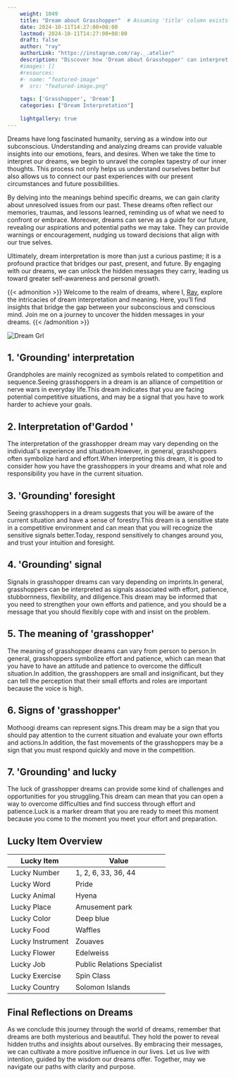```yaml
---
    weight: 1049
    title: "Dream about Grasshopper"  # Assuming 'title' column exists
    date: 2024-10-11T14:27:00+08:00
    lastmod: 2024-10-11T14:27:00+08:00
    draft: false
    author: "ray"
    authorLink: "https://instagram.com/ray._.atelier"
    description: "Discover how 'Dream about Grasshopper' can interpret your future and uncover its significant meanings in your life."
    #images: []
    #resources:
    #- name: "featured-image"
    #  src: "featured-image.png"
    
    tags: ['Grasshopper', 'Dream']
    categories: ["Dream Interpretation"]
    
    lightgallery: true
---
```

    
Dreams have long fascinated humanity, serving as a window into our subconscious. Understanding and analyzing dreams can provide valuable insights into our emotions, fears, and desires. When we take the time to interpret our dreams, we begin to unravel the complex tapestry of our inner thoughts. This process not only helps us understand ourselves better but also allows us to connect our past experiences with our present circumstances and future possibilities.

By delving into the meanings behind specific dreams, we can gain clarity about unresolved issues from our past. These dreams often reflect our memories, traumas, and lessons learned, reminding us of what we need to confront or embrace. Moreover, dreams can serve as a guide for our future, revealing our aspirations and potential paths we may take. They can provide warnings or encouragement, nudging us toward decisions that align with our true selves.

Ultimately, dream interpretation is more than just a curious pastime; it is a profound practice that bridges our past, present, and future. By engaging with our dreams, we can unlock the hidden messages they carry, leading us toward greater self-awareness and personal growth.

{{< admonition >}}
Welcome to the realm of dreams, where I, [Ray](https://instagram.com/ray._.atelier), explore the intricacies of dream interpretation and meaning. Here, you’ll find insights that bridge the gap between your subconscious and conscious mind. Join me on a journey to uncover the hidden messages in your dreams.
{{< /admonition >}}

![Dream Grl](https://cdn.pixabay.com/photo/2017/11/02/03/35/gothic-2910057_1280.jpg "Dream Grl")

## 1. 'Grounding' interpretation
Grandpholes are mainly recognized as symbols related to competition and sequence.Seeing grasshoppers in a dream is an alliance of competition or nerve wars in everyday life.This dream indicates that you are facing potential competitive situations, and may be a signal that you have to work harder to achieve your goals.

## 2. Interpretation of'Gardod '
The interpretation of the grasshopper dream may vary depending on the individual's experience and situation.However, in general, grasshoppers often symbolize hard and effort.When interpreting this dream, it is good to consider how you have the grasshoppers in your dreams and what role and responsibility you have in the current situation.

## 3. 'Grounding' foresight
Seeing grasshoppers in a dream suggests that you will be aware of the current situation and have a sense of forestry.This dream is a sensitive state in a competitive environment and can mean that you will recognize the sensitive signals better.Today, respond sensitively to changes around you, and trust your intuition and foresight.

## 4. 'Grounding' signal
Signals in grasshopper dreams can vary depending on imprints.In general, grasshoppers can be interpreted as signals associated with effort, patience, stubbornness, flexibility, and diligence.This dream may be informed that you need to strengthen your own efforts and patience, and you should be a message that you should flexibly cope with and insist on the problem.

## 5. The meaning of 'grasshopper'
The meaning of grasshopper dreams can vary from person to person.In general, grasshoppers symbolize effort and patience, which can mean that you have to have an attitude and patience to overcome the difficult situation.In addition, the grasshoppers are small and insignificant, but they can tell the perception that their small efforts and roles are important because the voice is high.

## 6. Signs of 'grasshopper'
Mothoogi dreams can represent signs.This dream may be a sign that you should pay attention to the current situation and evaluate your own efforts and actions.In addition, the fast movements of the grasshoppers may be a sign that you must respond quickly and move in the competition.

## 7. 'Grounding' and lucky
The luck of grasshopper dreams can provide some kind of challenges and opportunities for you struggling.This dream can mean that you can open a way to overcome difficulties and find success through effort and patience.Luck is a marker dream that you are ready to meet this moment because you come to the moment you meet your effort and preparation.

## Lucky Item Overview
| Lucky Item          | Value              |
|---------------|--------------------|
| Lucky Number        | 1, 2, 6, 33, 36, 44  |
| Lucky Word          | Pride |
| Lucky Animal        | Hyena |
| Lucky Place         | Amusement park     |
| Lucky Color         | Deep blue     |
| Lucky Food          | Waffles      |
| Lucky Instrument    | Zouaves |
| Lucky Flower        | Edelweiss    |
| Lucky Job           | Public Relations Specialist       |
| Lucky Exercise      | Spin Class  |
| Lucky Country       | Solomon Islands    |


##  Final Reflections on Dreams

As we conclude this journey through the world of dreams, remember that dreams are both mysterious and beautiful. They hold the power to reveal hidden truths and insights about ourselves. By embracing their messages, we can cultivate a more positive influence in our lives. Let us live with intention, guided by the wisdom our dreams offer. Together, may we navigate our paths with clarity and purpose.
